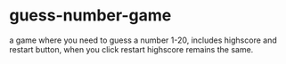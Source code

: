# guess-number-game
a game where you need to guess a number 1-20, includes highscore and restart button, when you click restart highscore remains the same.
